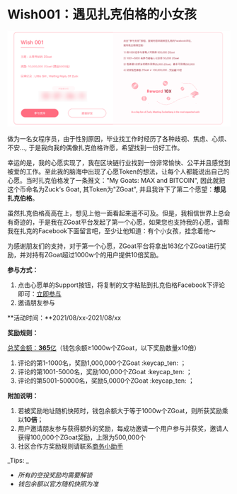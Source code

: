 # Wish001：遇见扎克伯格的小女孩



![](../../.gitbook/assets/wish001-zhong-wen-.png)

做为一名女程序员，由于性别原因，毕业找工作时经历了各种歧视、焦虑、心烦、不安..., 于是我向我的偶像扎克伯格许愿，希望找到一份好工作。

幸运的是，我的心愿实现了，我在区块链行业找到一份非常愉快、公平并且感觉到被爱的工作。至此我的脑海中出现了心愿Token的想法，让每个人都能说出自己的心愿。当时扎克伯格发了一条推文："My Goats: MAX and BITCOIN", 因此就把这个币命名为Zuck‘s Goat, 其Token为"ZGoat", 并且我许下了第二个愿望：**想见扎克伯格**。

虽然扎克伯格高高在上，想见上他一面看起来遥不可及。但是，我相信世界上总会有奇迹的，于是我在ZGoat平台发起了第一个心愿，如果您也支持我的心愿，请帮我在扎克的Facebook下面留言吧，至少让他知道：有个小女孩，挂念着他～

为感谢朋友们的支持，对于第一个心愿，ZGoat平台将拿出163亿个ZGoat进行奖励，并对持有ZGoat超过1000w个的用户提供10倍奖励。

**参与方式：**

1. 点击心愿单的Support按钮，将复制的文字粘贴到扎克伯格Facebook下评论即可：[立即参与](http://zgoat.org)
2. 邀请朋友参与

**活动时间：**2021/08/xx-2021/08/xx

**奖励规则：**

[总奖金额：**365**亿](https://zgoat.org)（钱包余额≥1000w个ZGoat，以下奖励数量x10倍）

1. 评论的第1-1000名，奖励1,000,000个ZGoat  :keycap\_ten: ；
2. 评论的第1001-5000名，奖励100,000个ZGoat :keycap\_ten: ；
3. 评论的第5001-50000名，奖励5,0000个ZGoat :keycap\_ten: ；

**附加说明：**

1. 若被奖励地址随机快照时，钱包余额大于等于1000w个ZGoat，则所获奖励乘以**10倍**；
2. 用户邀请朋友参与获得额外的奖励，每成功邀请一个用户参与并获奖，邀请人获得100,000个ZGoat奖励，上限为500,000个
3. 社区合作方奖励规则请联系[商务小助手](../../qi-ta/lian-xi-wo-men.md)



_Tips: _

* _所有的空投奖励均需要解锁_
* _钱包余额以官方随机快照为准_

